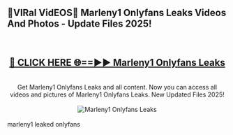 <h2>🔴VIRal VidEOS🔴 Marleny1 Onlyfans Leaks Videos And Photos - Update Files 2025!</h2>
<br>
<div align="center">
<h2><a href="https://virallinks.top/odZfE0" rel="nofollow">🔴 CLICK HERE 🌐==►► Marleny1 Onlyfans Leaks</a></h2>
<br>
Get Marleny1 Onlyfans Leaks and all content. Now you can access all videos and pictures of Marleny1 Onlyfans Leaks. New Updated Files 2025!
<br>
<br>
<a href="https://virallinks.top/odZfE0" rel="nofollow" data-target="animated-image.originalLink"><img src="https://i.imgur.com/dJHk4Zq.gif)" alt="Marleny1 Onlyfans Leaks" style="max-width: 100%; display: inline-block;" data-target="animated-image.originalImage"></a>
</div>
<br>
marleny1 leaked onlyfans